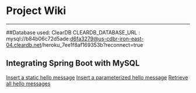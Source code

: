 # Project Wiki
---
##Database used: ClearDB
CLEARDB_DATABASE_URL : mysql://b84b06c72d5ade:d6fa3279@us-cdbr-iron-east-04.cleardb.net/heroku_7ee1f8af169353b?reconnect=true

## Integrating Spring Boot with MySQL
[Insert a static hello message](https://cs5200-summer2018-smatta.herokuapp.com/api/hello/insert)
[Insert a parameterized hello message](https://cs5200-summer2018-smatta.herokuapp.com/api/hello/insert/It%20works%20perfectly)
[Retrieve all hello messages](https://cs5200-summer2018-smatta.herokuapp.com/api/hello/select/all)

